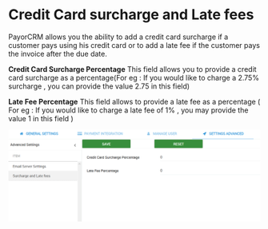 # Credit Card surcharge and Late fees

PayorCRM allows you the ability to add a  credit card surcharge if a customer pays using his credit card or to add a late fee if the customer pays the invoice after the due date.

**Credit Card Surcharge Percentage** This field allows you to provide a credit card surcharge as a percentage\(For eg : If you would like to charge a 2.75% surcharge , you can provide the value 2.75 in this field\)

**Late Fee Percentage** This field allows to provide a late fee as a percentage \( For eg : If you would like to charge a late fee of 1% , you may provide the value 1 in this field \)



![](../.gitbook/assets/ccsurcharge_late-fee.png)





